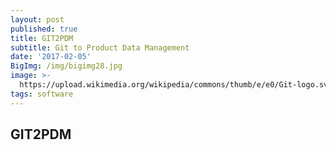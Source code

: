 ```yaml
---
layout: post
published: true
title: GIT2PDM
subtitle: Git to Product Data Management
date: '2017-02-05'
BigImg: /img/bigimg28.jpg
image: >-
  https://upload.wikimedia.org/wikipedia/commons/thumb/e/e0/Git-logo.svg/150px-Git-logo.svg.png
tags: software
---
```

## GIT2PDM

<style type="text/css">
  .gist {height:2000px !important;}
  .gist-file
</style>

<script src="https://gist.github.com/dymaxionkim/b59d27cedfdd95890b3d0d9679099d2e.js"></script>

